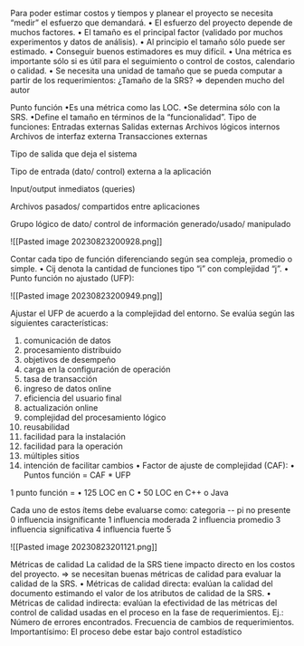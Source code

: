 Para poder estimar costos y tiempos y planear el proyecto se necesita “medir” el esfuerzo que
demandará.
• El esfuerzo del proyecto depende de muchos factores.
• El tamaño es el principal factor (validado por muchos experimentos y datos de análisis).
• Al principio el tamaño sólo puede ser estimado.
• Conseguir buenos estimadores es muy difícil.
• Una métrica es importante sólo si es útil para el seguimiento o control de costos, calendario
o calidad.
• Se necesita una unidad de tamaño que se pueda computar a partir de los requerimientos:
¿Tamaño de la SRS? => dependen mucho del autor

Punto función
•Es una métrica como las LOC.
•Se determina sólo con la SRS.
•Define el tamaño en términos de la “funcionalidad”.
Tipo de funciones:
Entradas externas
Salidas externas
Archivos lógicos internos
Archivos de interfaz externa
Transacciones externas

Tipo de salida
que deja el
sistema

Tipo de entrada (dato/
control) externa a la
aplicación



Input/output
inmediatos
(queries)

Archivos pasados/
compartidos entre
aplicaciones

Grupo lógico de dato/
control de información
generado/usado/
manipulado

![[Pasted image 20230823200928.png]]

Contar cada tipo de función diferenciando según sea compleja, promedio o simple.
• Cij denota la cantidad de funciones tipo “i” con complejidad “j”.
• Punto función no ajustado (UFP):

![[Pasted image 20230823200949.png]]



Ajustar el UFP de acuerdo a la complejidad del entorno.
Se evalúa según las siguientes características:
1. comunicación de datos
2. procesamiento distribuido
3. objetivos de desempeño
4. carga en la configuración de operación
5. tasa de transacción
6. ingreso de datos online
7. eficiencia del usuario final
8. actualización online
9. complejidad del procesamiento lógico
10. reusabilidad
11. facilidad para la instalación
12. facilidad para la operación
13. múltiples sitios
14. intención de facilitar cambios
• Factor de ajuste de complejidad (CAF):
• Puntos función = CAF * UFP

1 punto función =
• 125 LOC en C
• 50 LOC en C++ o
Java

Cada uno de estos ítems debe
evaluarse como:   categoria -- pi
no presente 0
influencia insignificante 1
influencia moderada 2
influencia promedio 3
influencia significativa 4
influencia fuerte 5

![[Pasted image 20230823201121.png]]


Métricas de calidad
La calidad de la SRS tiene impacto directo en los costos del proyecto.
=> se necesitan buenas métricas de calidad para evaluar la calidad de la SRS.
• Métricas de calidad directa: evalúan la calidad del documento estimando el
valor de los atributos de calidad de la SRS.
• Métricas de calidad indirecta: evalúan la efectividad de las métricas del
control de calidad usadas en el proceso en la fase de requerimientos.
Ej.: Número de errores encontrados.
Frecuencia de cambios de requerimientos. Importantísimo:
El proceso debe estar
bajo control
estadístico